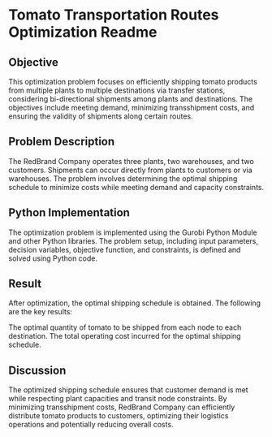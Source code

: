 # Tomato Transportation Routes Optimization Readme
## Objective
This optimization problem focuses on efficiently shipping tomato products from multiple plants to multiple destinations via transfer stations, considering bi-directional shipments among plants and destinations. The objectives include meeting demand, minimizing transshipment costs, and ensuring the validity of shipments along certain routes.

## Problem Description
The RedBrand Company operates three plants, two warehouses, and two customers. Shipments can occur directly from plants to customers or via warehouses. The problem involves determining the optimal shipping schedule to minimize costs while meeting demand and capacity constraints.

## Python Implementation
The optimization problem is implemented using the Gurobi Python Module and other Python libraries. The problem setup, including input parameters, decision variables, objective function, and constraints, is defined and solved using Python code.

## Result
After optimization, the optimal shipping schedule is obtained. The following are the key results:

The optimal quantity of tomato to be shipped from each node to each destination.
The total operating cost incurred for the optimal shipping schedule.
## Discussion
The optimized shipping schedule ensures that customer demand is met while respecting plant capacities and transit node constraints. By minimizing transshipment costs, RedBrand Company can efficiently distribute tomato products to customers, optimizing their logistics operations and potentially reducing overall costs.
